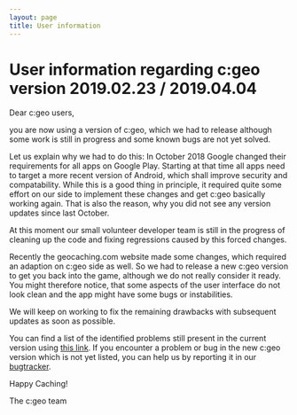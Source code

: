 ```yaml
---
layout: page
title: User information
---
```


# User information regarding c:geo version 2019.02.23 / 2019.04.04

Dear c:geo users,

you are now using a version of c:geo, which we had to release although some work is still in progress and some known bugs are not yet solved.

Let us explain why we had to do this:
In October 2018 Google changed their requirements for all apps on Google Play. Starting at that time all apps need to target a more recent version of Android, which shall improve security and compatability. While this is a good thing in principle, it required quite some effort on our side to implement these changes and get c:geo basically working again. 
That is also the reason, why you did not see any version updates since last October.

At this moment our small volunteer developer team is still in the progress of cleaning up the code and fixing regressions caused by this forced changes.

Recently the geocaching.com website made some changes, which required an adaption on c:geo side as well. So we had to release a new c:geo version to get you back into the game, although we do not really consider it ready. You might therefore notice, that some aspects of the user interface do not look clean and the app might have some bugs or instabilities.

We will keep on working to fix the remaining drawbacks with subsequent updates as soon as possible.

You can find a list of the identified problems still present in the current version using [this link](https://github.com/cgeo/cgeo/issues?utf8=%E2%9C%93&q=is%3Aissue+label%3Asdk26-regression+).
If you encounter a problem or bug in the new c:geo version which is not yet listed, you can help us by reporting it in our [bugtracker](https://github.com/cgeo/cgeo/issues/new).

Happy Caching!

The c:geo team
